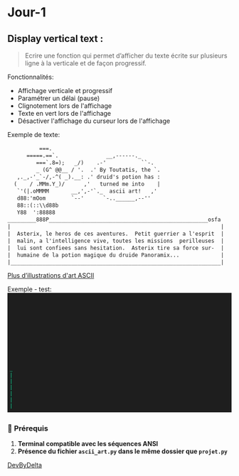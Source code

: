 # Jour-1

## Display vertical text : 
> Ecrire une fonction qui permet d’afficher du texte écrite sur plusieurs ligne à la verticale et de façon progressif.
>
Fonctionnalités:
- Affichage verticale et progressif
- Paramétrer un délai (pause)
- Clignotement lors de l'affichage
- Texte en vert lors de l'affichage
- Désactiver l'affichage du curseur lors de l'affichage

Exemple de texte:
```
          ===.
      =====.==`.               __,------._
         ===`.8=);   _/)    .-'           ``-.
         _ (G^ @@__ / '.  .' By Toutatis, the `.
   ,._,-'_`-/,-^( _).__: .' druid's potion has :
  (    / .MMm.Y_)/      ,'   turned me into    |
   `'(|.oMMMM       __,',-'`._  ascii art!   ,'
   d88:'mOom        `--'      `-..______,--''
   88::(::\\d88b
   Y88  ':88888
_________888P__________________________________________________osfa
|                                                                  |
|  Asterix, le heros de ces aventures.  Petit guerrier a l'esprit  |
|  malin, a l'intelligence vive, toutes les missions  perilleuses  |
|  lui sont confiees sans hesitation.  Asterix tire sa force sur-  |
|  humaine de la potion magique du druide Panoramix...             |
|__________________________________________________________________|
```

[Plus d’illustrations d'art ASCII](https://ascii.co.uk/art)

Exemple - test:
![exemple.gif](exemple.gif)

### 📌 **Prérequis**  
1. **Terminal compatible avec les séquences ANSI**  
2. **Présence du fichier `ascii_art.py` dans le même dossier que `projet.py`**  

[DevByDelta](https://github.com/DevByDelta/30-Jours-30-Projets)